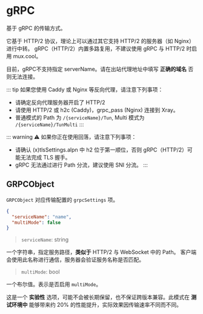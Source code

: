 # gRPC

基于 gRPC 的传输方式。

它基于 HTTP/2 协议，理论上可以通过其它支持 HTTP/2 的服务器（如 Nginx）进行中转。
gRPC（HTTP/2）内置多路复用，不建议使用 gRPC 与 HTTP/2 时启用 mux.cool。

目前，gRPC不支持指定 serverName。请在出站代理地址中填写 **正确的域名** 否则无法连接。

::: tip
如果您使用 Caddy 或 Nginx 等反向代理，请注意下列事项：
- 请确定反向代理服务器开启了 HTTP/2
- 请使用 HTTP/2 或 h2c (Caddy)，grpc_pass (Nginx) 连接到 Xray。
- 普通模式的 Path 为 `/{serviceName}/Tun`, Multi 模式为 `/{serviceName}/TunMulti`
:::

::: warning
⚠️ 如果你正在使用回落，请注意下列事项：
- 请确认 (x)tlsSettings.alpn 中 h2 位于第一顺位，否则 gRPC（HTTP/2）可能无法完成 TLS 握手。
- gRPC 无法通过进行 Path 分流，建议使用 SNI 分流。
:::

## GRPCObject

`GRPCObject` 对应传输配置的 `grpcSettings` 项。

```json
{
  "serviceName": "name",
  "multiMode": false
}
```

> `serviceName`: string 

一个字符串，指定服务路径，**类似于** HTTP/2 与 WebSocket 中的 Path。
客户端会使用此名称进行通信，服务器会验证服务名称是否匹配。

> `multiMode`: bool <Badge text="BETA" type="warning"/>

一个布尔值。表示是否启用 `multiMode`。

这是一个 **实验性** 选项，可能不会被长期保留，也不保证跨版本兼容。此模式在 **测试环境中** 能够带来约 20% 的性能提升，实际效果因传输速率不同而不同。

